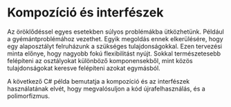 # Kompozíció és interfészek
Az öröklődéssel egyes esetekben súlyos problémákba ütközhetünk. Például a gyémántproblémához vezethet. Egyik megoldás ennek elkerülésére, hogy egy alaposztályt 
felruházunk a szükséges tulajdonságokkal. Ezen tervezési minta előnye, hogy nagyobb fokú flexibilitást nyújt. Sokkal természetesebb felépíteni az osztályokat különböző komponensekből, mint közös tulajdonságokat keresve felépíteni azokat egymásból.

A következő C# példa bemutatja a kompozíció és az interfészek használatának elvét, hogy megvalósuljon a kód újrafelhasználás, és a polimorfizmus.